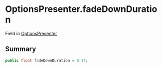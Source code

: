 # OptionsPresenter.fadeDownDuration

Field in [OptionsPresenter](/docs/api/csharp/yarn.unity.optionspresenter.md)

## Summary



```csharp
public float fadeDownDuration = 0.1f;
```

